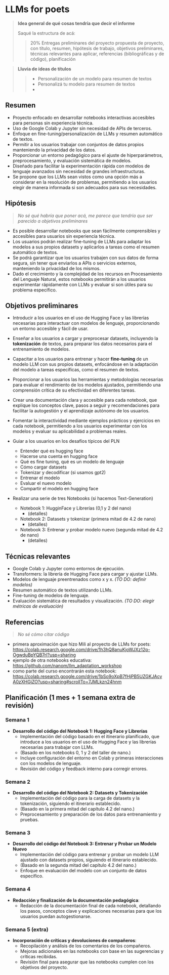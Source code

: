 # LLMs for poets

> **Idea general de qué cosas tendría que decir el informe**
> 
> Saqué la estructura de acá:
>> 20% Entregas preliminares del proyecto
>> propuesta de proyecto, con título, resumen, hipótesis de trabajo, objetivos preliminares, técnicas relevantes para aplicar, referencias (bibliográficas y de código), planificación

> **Lluvia de ideas de títulos**
>> - Personalización de un modelo para resumen de textos
>> - Personalizá tu modelo para resumen de textos
>> - 

## Resumen

- Proyecto enfocado en desarrollar notebooks interactivas accesibles para personas sin experiencia técnica.
- Uso de Google Colab y Jupyter sin necesidad de APIs de terceros.
- Enfoque en fine-tuning/personalización de LLMs y resumen automático de textos.
- Permitir a los usuarios trabajar con conjuntos de datos propios manteniendo la privacidad de los datos.
- Proporcionar un entorno pedagógico para el ajuste de hiperparámetros, preprocesamiento, y evaluación sistemática de modelos.
- Diseñado para facilitar la experimentación rápida con modelos de lenguaje avanzados sin necesidad de grandes infraestructuras.
- Se propone que los LLMs sean vistos como una opción más a considerar en la resolución de problemas, permitiendo a los usuarios elegir de manera informada si son adecuados para sus necesidades.

## Hipótesis
> *No sé qué habría que poner acá, me parece que tendría que ser parecido a objetivos preliminares*
  
- Es posible desarrollar notebooks que sean fácilmente comprensibles y accesibles para usuarios sin experiencia técnica.
- Los usuarios podrán realizar fine-tuning de LLMs para adaptar los modelos a sus propios datasets y aplicarlos a tareas como el resumen automático de textos.
- Se podrá garantizar que los usuarios trabajen con sus datos de forma segura, sin tener que enviarlos a APIs o servicios externos, manteniendo la privacidad de los mismos.
- Dado el crecimiento y la complejidad de los recursos en Procesamiento del Lenguaje Natural, estos notebooks permitirán a los usuarios experimentar rápidamente con LLMs y evaluar si son útiles para su problema específico.

## Objetivos preliminares

- Introducir a los usuarios en el uso de Hugging Face y las librerías necesarias para interactuar con modelos de lenguaje, proporcionando un entorno accesible y fácil de usar.
- Enseñar a los usuarios a cargar y preprocesar datasets, incluyendo la **tokenización** de textos, para preparar los datos necesarios para el entrenamiento de modelos.
- Capacitar a los usuarios para entrenar y hacer **fine-tuning** de un modelo LLM con sus propios datasets, enfocándose en la adaptación del modelo a tareas específicas, como el resumen de textos.
- Proporcionar a los usuarios las herramientas y metodologías necesarias para evaluar el rendimiento de los modelos ajustados, permitiendo una comprensión crítica de su efectividad en diferentes tareas.
- Crear una documentación clara y accesible para cada notebook, que explique los conceptos clave, pasos a seguir y recomendaciones para facilitar la autogestión y el aprendizaje autónomo de los usuarios.
- Fomentar la interactividad mediante ejemplos prácticos y ejercicios en cada notebook, permitiendo a los usuarios experimentar con los modelos y evaluar su aplicabilidad a problemas reales.

- Guiar a los usuarios en los desafíos típicos del PLN 
  - Entender qué es hugging face
  - Hacerse una cuenta en hugging face
  - Qué es fine tuning, qué es un modelo de lenguaje
  - Cómo cargar datasets
  - Tokenizar y decodificar (si usamos gpt2)
  - Entrenar el modelo
  - Evaluar el nuevo modelo
  - Compartir el modelo en hugging face

- Realizar una serie de tres Notebooks (si hacemos Text-Generation)
  - Notebook 1: HugginFace y Librerías (0,1 y 2 del nano)
    - (detalles)   
  - Notebook 2: Datasets y tokenizar (primera mitad de 4.2 de nano)
    - (detalles)   
  - Notebook 3: Entrenar y probar modelo nuevo (segunda mitad de 4.2 de nano)
    - (detalles)   

## Técnicas relevantes

- Google Colab y Jupyter como entornos de ejecución.
- Transformers: la librería de Hugging Face para cargar y ajustar LLMs.
- Modelos de lenguaje preentrenados como x y x. *(TO DO: definir modelos)*
- Resumen automático de textos utilizando LLMs.
- Fine-tuning de modelos de lenguaje.
- Evaluación sistemática de resultados y visualización. *(TO DO: elegir métricas de evaluación)*
  
## Referencias
> *No sé cómo citar código*
  
- primera aproximación que hizo Mili al proyecto de LLMs for poets:
https://colab.research.google.com/drive/1h3hQ8anuKjoWJXz12p-OgwduBpYQB7rI?usp=sharing
- ejemplo de otra notebooks educativa:
https://github.com/nanom/llm_adaptation_workshop
- como parte del curso encontrarán esta notebook:
https://colab.research.google.com/drive/1bSo9oXpB7fHjPB5UZGKJAcyA0zXHGjZO?usp=sharing#scrollTo=7JMLkzn24hnm

## Planificación (1 mes + 1 semana extra de revisión)

### Semana 1
- **Desarrollo del código del Notebook 1: Hugging Face y Librerías**  
  - Implementación del código basado en el itinerario planificado, que introduce a los usuarios en el uso de Hugging Face y las librerías necesarias para trabajar con LLMs.  
  - (Basado en los notebooks 0, 1 y 2 del taller de nano.) 
  - Incluye configuración del entorno en Colab y primeras interacciones con los modelos de lenguaje.  
  - Revisión del código y feedback interno para corregir errores.

### Semana 2
- **Desarrollo del código del Notebook 2: Datasets y Tokenización**  
  - Implementación del código para la carga de datasets y la tokenización, siguiendo el itinerario establecido.  
  - (Basado en la primera mitad del capítulo 4.2 del nano.)
  - Preprocesamiento y preparación de los datos para entrenamiento y pruebas.  

### Semana 3
- **Desarrollo del código del Notebook 3: Entrenar y Probar un Modelo Nuevo**  
  - Implementación del código para entrenar y probar un modelo LLM ajustado con datasets propios, siguiendo el itinerario establecido.
  - (Basado en la segunda mitad del capítulo 4.2 del nano.)
  - Enfoque en evaluación del modelo con un conjunto de datos específico.  

### Semana 4
- **Redacción y finalización de la documentación pedagógica**:
  - Redacción de la documentación final de cada notebook, detallando los pasos, conceptos clave y explicaciones necesarias para que los usuarios puedan autogestionarse.  

### Semana 5 (extra)
- **Incorporación de críticas y devoluciones de compañeros**:
  - Recopilación y análisis de los comentarios de los compañeros.
  - Mejoras adicionales en las notebooks con base en las sugerencias y críticas recibidas.
  - Revisión final para asegurar que las notebooks cumplen con los objetivos del proyecto.


